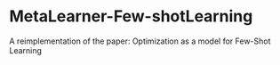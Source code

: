 # MetaLearner-Few-shotLearning
A reimplementation of the paper: Optimization as a model for Few-Shot Learning

